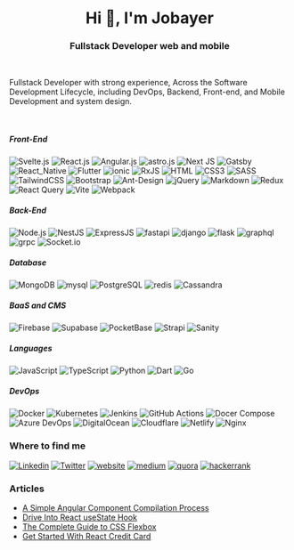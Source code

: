 <h1 align="center">Hi 👋, I'm Jobayer</h1>
<h3 align="center">Fullstack Developer web and mobile</h3>
<br>


Fullstack Developer with strong experience, Across the Software Development Lifecycle, including DevOps, Backend, Front-end, and Mobile Development and system design.

<br>

##### Front-End
![Svelte.js](https://img.shields.io/badge/Svelte-4A4A55?style=flat-square&logo=svelte&logoColor=FF3E00)
![React.js](https://img.shields.io/badge/React.js-0081CB?style=flat-square&logo=react&logoColor=61DAFB)
![Angular.js](https://img.shields.io/badge/Angular-DD0031?style=flat-square&logo=angular&logoColor=white)
![astro.js](https://img.shields.io/badge/astro-181A1F?style=flat-square&logo=astro&logoColor=white)
![Next JS](https://img.shields.io/badge/Next-black?style=flat-square&logo=next.js&logoColor=white)
![Gatsby](https://img.shields.io/badge/Gatsby-%23663399.svg?style=flat-square&logo=gatsby&logoColor=white)
![React_Native](https://img.shields.io/badge/React_Native-20232A?style=flat-square&logo=react&logoColor=61DAFB)
![Flutter](https://img.shields.io/badge/Flutter-02569B?style=flat-square&logo=flutter&logoColor=white)
![ionic](https://img.shields.io/badge/ionic-1969F7?style=flat-square&logo=ionic&logoColor=white)
![RxJS](https://img.shields.io/badge/rxjs-%23B7178C.svg?style=flat-square&logo=reactivex&logoColor=white)
![HTML](https://img.shields.io/badge/HTML5-E34F26?style=flat-square&logo=html5&logoColor=white)
![CSS3](https://img.shields.io/badge/CSS3-1572B6?style=flat-square&logo=css3&logoColor=white)
![SASS](https://img.shields.io/badge/SASS-hotpink.svg?style=flat-square&logo=SASS&logoColor=white)
![TailwindCSS](https://img.shields.io/badge/Tailwind_CSS-38B2AC?style=flat-square&logo=tailwind-css&logoColor=white)
![Bootstrap](https://img.shields.io/badge/Bootstrap-563D7C?style=flat-square&logo=bootstrap&logoColor=white)
![Ant-Design](https://img.shields.io/badge/-AntDesign-%230170FE?style=flat-square&logo=ant-design&logoColor=white)
![jQuery](https://img.shields.io/badge/jQuery-0769AD?style=flat-square&logo=jquery&logoColor=white)
![Markdown](https://img.shields.io/badge/Markdown-000000?style=flat-square&logo=markdown&logoColor=white)
![Redux](https://img.shields.io/badge/Redux-593D88?style=flat-square&logo=redux&logoColor=white)
![React Query](https://img.shields.io/badge/-React%20Query-FF4154?style=flat-square&logo=react%20query&logoColor=white)
![Vite](https://img.shields.io/badge/Vite-593D88?style=flat-square&logo=vite&logoColor=white)
![Webpack](https://img.shields.io/badge/webpack-%238DD6F9.svg?style=flat-square&logo=webpack&logoColor=black)


##### Back-End
![Node.js](https://img.shields.io/badge/Node.js-43853D?style=flat-square&logo=node.js&logoColor=white)
![NestJS](https://img.shields.io/badge/nestjs-%23E0234E.svg?style=flat-square&logo=nestjs&logoColor=white)
![ExpressJS](https://img.shields.io/badge/Express.js-404D59?style=flat-square)
![fastapi](https://img.shields.io/badge/FastAPI-079486.svg?style=flat-square&logo=fastapi&logoColor=white)
![django](https://img.shields.io/badge/Django-082D1F.svg?style=flat-square&logo=django&logoColor=white)
![flask](https://img.shields.io/badge/Flask-000000.svg?style=flat-square&logo=flask&logoColor=white)
![graphql](https://img.shields.io/badge/Graphql-DD34A6.svg?style=flat-square&logo=graphql&logoColor=white)
![grpc](https://img.shields.io/badge/gRPC-244C5A?style=flat-square&logo=gRPC&logoColor=white)
![Socket.io](https://img.shields.io/badge/Socket.io-010101?style=flat-square&logo=socket.io&logoColor=white)




##### Database
![MongoDB](https://img.shields.io/badge/MongoDB-4EA94B?style=flat-square&logo=mongodb&logoColor=white)
![mysql](https://img.shields.io/badge/MySQL-005B85?style=flat-square&logo=mysql&logoColor=white)
![PostgreSQL](https://img.shields.io/badge/PostgreSQL-316192?style=flat-square&logo=postgresql&logoColor=white)
![redis](https://img.shields.io/badge/Redis-D22A1F?style=flat-square&logo=redis&logoColor=white)
![Cassandra](https://img.shields.io/badge/Cassandra-1283AC?style=flat-square&logo=cassandra&logoColor=white)

##### BaaS and CMS
![Firebase](https://img.shields.io/badge/firebase-%23039BE5.svg?style=flat-square&logo=firebase)
![Supabase](https://img.shields.io/badge/Supabase-181818?style=flat-square&logo=supabase&logoColor=white)
![PocketBase](https://img.shields.io/badge/PocketBase-1A1F2B?style=flat-square&logo=pocketbase&logoColor=white)
![Strapi](https://img.shields.io/badge/strapi-%232E7EEA.svg?style=flat-square&logo=strapi&logoColor=white)
![Sanity](https://img.shields.io/badge/Sanity-000000?style=flat-square&logo=sanity&logoColor=white)

##### Languages
![JavaScript](https://img.shields.io/badge/JavaScript-F7DF1E?style=flat-square&logo=javascript&logoColor=black)
![TypeScript](https://img.shields.io/badge/TypeScript-007ACC?style=flat-square&logo=typescript&logoColor=white)
![Python](https://img.shields.io/badge/Python-3776AB?style=flat-square&logo=python&logoColor=white)
![Dart](https://img.shields.io/badge/Dart-0175C2?style=flat-square&logo=dart&logoColor=white)
![Go](https://img.shields.io/badge/Go-00ADD8?style=flat-square&logo=go&logoColor=white)



##### DevOps
![Docker](https://img.shields.io/badge/Docker-2CA5E0?style=flat-square&logo=docker&logoColor=white)
![Kubernetes](https://img.shields.io/badge/Kubernetes-326CE5?style=flat-square&logo=kubernetes&logoColor=white)
![Jenkins](https://img.shields.io/badge/Jenkins-D24939?style=flat-square&logo=jenkins&logoColor=white)
![GitHub Actions](https://img.shields.io/badge/GitHub_Actions-2088FF?style=flat-square&logo=github-actions&logoColor=white)
![Docer Compose](https://img.shields.io/badge/Docker_Compose-2A6EE5?style=flat-square&logo=docker&logoColor=white)
![Azure DevOps](https://img.shields.io/badge/Azure_DevOps-0078D7?style=flat-square&logo=azure-devops&logoColor=white)
![DigitalOcean](https://img.shields.io/badge/DigitalOcean-0080FF?style=flat-square&logo=digitalocean&logoColor=white)
![Cloudflare](https://img.shields.io/badge/Cloudflare-F38020?style=flat-square&logo=Cloudflare&logoColor=white)
![Netlify](https://img.shields.io/badge/Netlify-00C7B7?style=flat-square&logo=netlify&logoColor=white)
![Nginx](https://img.shields.io/badge/Nginx-009639?style=flat-square&logo=nginx&logoColor=white)

















### Where to find me

[![Linkedin](https://img.shields.io/badge/LinkedIn-0077B5?style=flat-square&logo=linkedin&logoColor=white)](https://www.linkedin.com/in/jobayerdev/)
[![Twitter](https://img.shields.io/badge/Twitter-1DA1F2?style=flat-square&logo=twitter&logoColor=white)](https://twitter.com/jobayerdev)
[![website](https://img.shields.io/badge/website-000000?style=flat-square&logo=About.me&logoColor=white)](https://jobayer.dev/)
[![medium](https://img.shields.io/badge/Medium-12100E?style=flat-square&logo=medium&logoColor=white)](https://jobayerdev.medium.com/)
[![quora](https://img.shields.io/badge/Quora-%23B92B27.svg?&style=flat-square&logo=Quora&logoColor=white)](https://www.quora.com/profile/Jobayerdev)
[![hackerrank](https://img.shields.io/badge/-Hackerrank-2EC866?style=flat-square&logo=HackerRank&logoColor=white)](https://www.hackerrank.com/Jobayerdev)


### Articles

- [A Simple Angular Component Compilation Process](https://medium.com/@jobayerdev/a-simple-angular-component-compilation-process-9338114aff0b)
- [Drive Into React useState Hook](https://medium.com/swlh/drive-into-react-useeffect-hook-89db8f844d92)
- [The Complete Guide to CSS Flexbox
](https://medium.com/better-programming/a-complete-guide-css-flex-box-24f4a9a1e02)
- [Get Started With React Credit Card
](https://medium.com/better-programming/getting-started-with-react-credit-card-ac44071eeb45)

